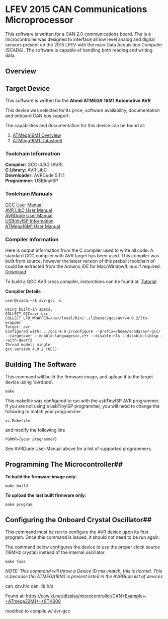 # LFEV 2015 CAN Communications Microprocessor #
This software is written for a CAN 2.0 communications board. The is a microcontroller was designed to interface all low level analog and digital sensors present on the 2015 LFEV with the main Data Acquisition Computer (SCADA). The software is capable of handling both reading and writing data.  

## Overview ##

## Target Device ##
This software is written for the **Atmel ATMEGA 16M1 Automotive AVR**  
  
This device was selected for its price, software availability, documentation and onboard CAN bus support.

The capabilities and documentation for this device can be found at:

1. [ATMega16M1 Overview](http://www.atmel.com/devices/atmega16m1.aspx)
2. [ATMega16M1 Datasheet](http://www.atmel.com/images/doc8209.pdf)


### Toolchain Information ###
**Compiler:** GCC-4.9.2 (AVR)  
**C Library:** AVR LibC  
**Downloader:** AVRDude 5.11.1  
**Programmer:** USBtinyISP  

### Toolchain Manuals ###
[GCC User Manual](https://gcc.gnu.org/onlinedocs/gcc-4.9.2/gcc/)  
[AVR LibC User Manual](http://www.nongnu.org/avr-libc/user-manual/index.html)  
[AVRDude User Manual](http://www.nongnu.org/avrdude/user-manual/avrdude.html)  
[USBtinyISP Information](https://learn.adafruit.com/usbtinyisp)  
[ATMega16M1 User Manual](http://www.atmel.com/images/doc8209.pdf)
  
### Compiler Information ###
Here is output information from the C compiler used to write all code. A standard GCC compiler with AVR target has been used. This compiler was built from source, however the latest version of this prebuilt toolchain of could be extracted from the Arduino IDE for Mac/Window/Linux if required. [Download](http://arduino.cc/en/Main/Software)

To build a GCC AVR cross compiler, insturctions can be found at: [Tutorial](http://www.nongnu.org/avr-libc/user-manual/install_tools.html)

**Compiler Details**
```
user@scada:~/$ avr-gcc -v

Using built-in specs.
COLLECT_GCC=avr-gcc
COLLECT_LTO_WRAPPER=/usr/local/bin/../libexec/gcc/avr/4.9.2/lto-wrapper
Target: avr
Configured with: ../gcc-4.9.2/configure --prefix=/home/scada/avr-gcc/ --target=avr --enable-languages=c,c++ --disable-nls --disable-libssp --with-dwarf2
Thread model: single
gcc version 4.9.2 (GCC)

```

## Building The Software ##

This command will build the firmware image, and upload it to the target device using 'avrdude'. 
```
make
```
This makefile was configured to run with the usbTinyISP AVR programmer.   
If you are not using a usbTinyISP programmer, you will need to change the following to match your programmer.  
```
vi Makefile
```

and modify the following line

```
PGRMR={your programmer}
```

See AVRDude User Manual above for a list of supported programmers.

## Programming The Microcontroller##
**To build the firmware image only:**  
```
make build
```
**To upload the last built firmware only:**  
```
make program
```
  

## Configuring the Onboard Crystal Oscillator##
This command must be run to configure the AVR device upon its first program. Once this command is issued, it should not need to be run again.  

The command below configures the device to use the proper clock source (16MHz crystal) instead of the internal oscillator.
```
make fuse
```
*NOTE: This command will throw a Device ID mis-match, this is normal. This is because the ATMEGA16M1 is present listed in the AVRDude list of devices*


can_drv.h/c
can_lib.h/c

Found at:
https://eewiki.net/display/microcontroller/CAN+Example+-+ATmega32M1+-+STK600

modified to compile w/ avr-gcc

